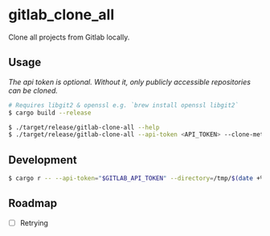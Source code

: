 # gitlab_clone_all

Clone all projects from Gitlab locally.

## Usage

*The api token is optional. Without it, only publicly accessible repositories can be cloned.*

```sh
# Requires libgit2 & openssl e.g. `brew install openssl libgit2`
$ cargo build --release

$ ./target/release/gitlab-clone-all --help
$ ./target/release/gitlab-clone-all --api-token <API_TOKEN> --clone-method=https --directory=/tmp/ --url=custom.gitlab.com
```


## Development

```sh
$ cargo r -- --api-token="$GITLAB_API_TOKEN" --directory=/tmp/$(date +%s) --clone-method=ssh
```


## Roadmap


- [ ] Retrying
